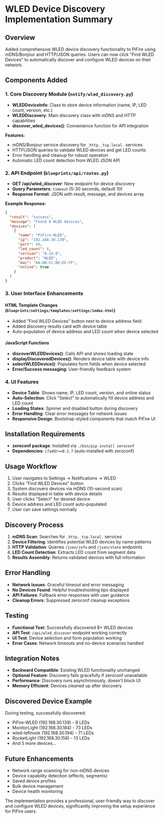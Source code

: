 # WLED Device Discovery Implementation Summary

## Overview
Added comprehensive WLED device discovery functionality to PiFire using mDNS/Bonjour and HTTP/JSON queries. Users can now click "Find WLED Devices" to automatically discover and configure WLED devices on their network.

## Components Added

### 1. Core Discovery Module (`notify/wled_discovery.py`)
- **WLEDDeviceInfo**: Class to store device information (name, IP, LED count, version, etc.)
- **WLEDDiscovery**: Main discovery class with mDNS and HTTP capabilities
- **discover_wled_devices()**: Convenience function for API integration

**Features:**
- mDNS/Bonjour service discovery for `_http._tcp.local.` services
- HTTP/JSON queries to validate WLED devices and get LED counts
- Error handling and cleanup for robust operation
- Automatic LED count detection from WLED JSON API

### 2. API Endpoint (`blueprints/api/routes.py`)
- **GET /api/wled_discover**: New endpoint for device discovery
- **Query Parameters**: `timeout` (5-30 seconds, default 10)
- **Response Format**: JSON with result, message, and devices array

**Example Response:**
```json
{
  "result": "success",
  "message": "Found 8 WLED devices",
  "devices": [
    {
      "name": "PiFire-WLED",
      "ip": "192.168.30.139",
      "port": 80,
      "led_count": 8,
      "version": "0.14.0",
      "product": "WLED",
      "mac": "AA:BB:CC:DD:EE:FF",
      "online": true
    }
  ]
}
```

### 3. User Interface Enhancements

#### HTML Template Changes (`blueprints/settings/templates/settings/index.html`)
- Added "Find WLED Devices" button next to device address field
- Added discovery results card with device table
- Auto-population of device address and LED count when device selected

#### JavaScript Functions
- **discoverWLEDDevices()**: Calls API and shows loading state
- **displayDiscoveredDevices()**: Renders device table with device info
- **selectWLEDDevice()**: Populates form fields when device selected
- **Error/Success messaging**: User-friendly feedback system

### 4. UI Features
- **Device Table**: Shows name, IP, LED count, version, and online status
- **Auto-Selection**: Click "Select" to automatically fill device address and LED count
- **Loading States**: Spinner and disabled button during discovery
- **Error Handling**: Clear error messages for network issues
- **Responsive Design**: Bootstrap-styled components that match PiFire UI

## Installation Requirements
- **zeroconf package**: Installed via `./bin/pip install zeroconf`
- **Dependencies**: `ifaddr>=0.1.7` (auto-installed with zeroconf)

## Usage Workflow
1. User navigates to Settings → Notifications → WLED
2. Clicks "Find WLED Devices" button
3. System discovers devices via mDNS (10-second scan)
4. Results displayed in table with device details
5. User clicks "Select" for desired device
6. Device address and LED count auto-populated
7. User can save settings normally

## Discovery Process
1. **mDNS Scan**: Searches for `_http._tcp.local.` services
2. **Device Filtering**: Identifies potential WLED devices by name patterns
3. **HTTP Validation**: Queries `/json/info` and `/json/state` endpoints
4. **LED Count Detection**: Extracts LED count from segment data
5. **Results Assembly**: Returns validated devices with full information

## Error Handling
- **Network Issues**: Graceful timeout and error messaging
- **No Devices Found**: Helpful troubleshooting tips displayed
- **API Failures**: Fallback error responses with user guidance
- **Cleanup Errors**: Suppressed zeroconf cleanup exceptions

## Testing
- **Functional Test**: Successfully discovered 8+ WLED devices
- **API Test**: `/api/wled_discover` endpoint working correctly
- **UI Test**: Device selection and form population working
- **Error Cases**: Network timeouts and no-device scenarios handled

## Integration Notes
- **Backward Compatible**: Existing WLED functionality unchanged
- **Optional Feature**: Discovery fails gracefully if zeroconf unavailable
- **Performance**: Discovery runs asynchronously, doesn't block UI
- **Memory Efficient**: Devices cleaned up after discovery

## Discovered Device Example
During testing, successfully discovered:
- PiFire-WLED (192.168.30.139) - 8 LEDs
- MonitorLight (192.168.30.184) - 73 LEDs  
- wled-leftnook (192.168.30.194) - 71 LEDs
- RocketLight (192.168.30.156) - 13 LEDs
- And 5 more devices...

## Future Enhancements
- Network range scanning for non-mDNS devices
- Device capability detection (effects, segments)
- Saved device profiles
- Bulk device management
- Device health monitoring

The implementation provides a professional, user-friendly way to discover and configure WLED devices, significantly improving the setup experience for PiFire users.

